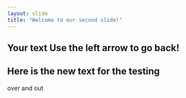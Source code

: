 ```yaml
---
layout: slide
title: "Welcome to our second slide!"
---
```

Your text
Use the left arrow to go back!
---
Here is the new text
for the testing
---
over and out
